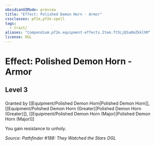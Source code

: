 ```yaml
---
obsidianUIMode: preview
title: "Effect: Polished Demon Horn - Armor"
cssclasses: pf2e,pf2e-spell
tags:
  - trait/
aliases: "Compendium.pf2e.equipment-effects.Item.ft5LjQSa8mZkklhM"
license: OGL
---
```

# Effect: Polished Demon Horn - Armor
## Level 3
### 






Granted by [[Equipment/Polished Demon Horn|Polished Demon Horn]], [[Equipment/Polished Demon Horn (Greater)|Polished Demon Horn (Greater)]], [[Equipment/Polished Demon Horn (Major)|Polished Demon Horn (Major)]]

You gain resistance to unholy.

*Source: Pathfinder #188: They Watched the Stars*
*OGL*